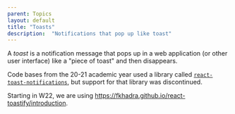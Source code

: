 ```yaml
---
parent: Topics
layout: default
title: "Toasts"
description:  "Notifications that pop up like toast"
---
```


A *toast* is a notification message that pops up in a web application (or other user interface) like a "piece of toast" and then disappears.

Code bases from the 20-21 academic year used a library called [`react-toast-notifications`](https://www.npmjs.com/package/react-toast-notifications), but support for that library was discontinued.

Starting in W22, we are using <https://fkhadra.github.io/react-toastify/introduction>.

